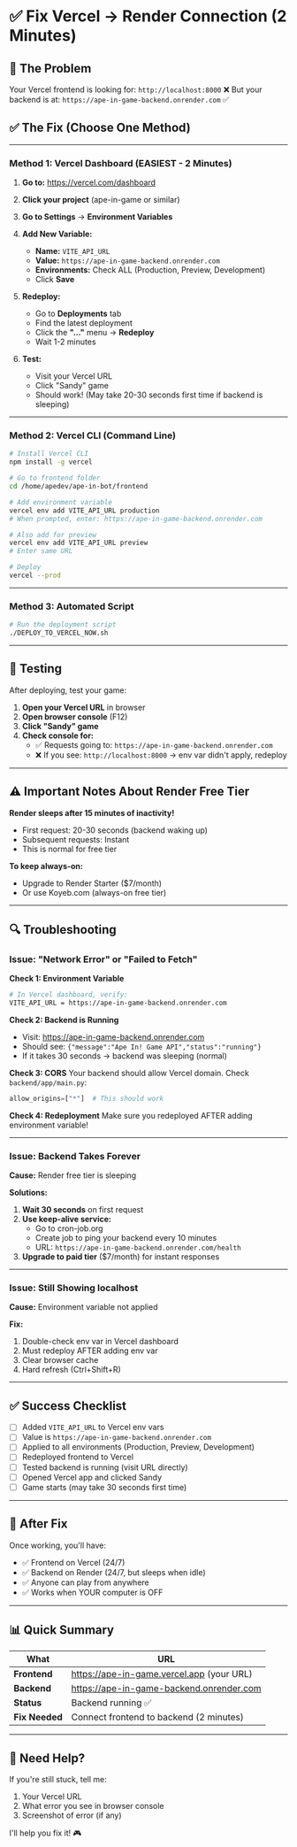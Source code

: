 # ✅ Fix Vercel → Render Connection (2 Minutes)

## 🎯 The Problem
Your Vercel frontend is looking for: `http://localhost:8000` ❌
But your backend is at: `https://ape-in-game-backend.onrender.com` ✅

## ✅ The Fix (Choose One Method)

---

### Method 1: Vercel Dashboard (EASIEST - 2 Minutes)

1. **Go to:** https://vercel.com/dashboard

2. **Click your project** (ape-in-game or similar)

3. **Go to Settings** → **Environment Variables**

4. **Add New Variable:**
   - **Name:** `VITE_API_URL`
   - **Value:** `https://ape-in-game-backend.onrender.com`
   - **Environments:** Check ALL (Production, Preview, Development)
   - Click **Save**

5. **Redeploy:**
   - Go to **Deployments** tab
   - Find the latest deployment
   - Click the **"..."** menu → **Redeploy**
   - Wait 1-2 minutes

6. **Test:**
   - Visit your Vercel URL
   - Click "Sandy" game
   - Should work! (May take 20-30 seconds first time if backend is sleeping)

---

### Method 2: Vercel CLI (Command Line)

```bash
# Install Vercel CLI
npm install -g vercel

# Go to frontend folder
cd /home/apedev/ape-in-bot/frontend

# Add environment variable
vercel env add VITE_API_URL production
# When prompted, enter: https://ape-in-game-backend.onrender.com

# Also add for preview
vercel env add VITE_API_URL preview
# Enter same URL

# Deploy
vercel --prod
```

---

### Method 3: Automated Script

```bash
# Run the deployment script
./DEPLOY_TO_VERCEL_NOW.sh
```

---

## 🧪 Testing

After deploying, test your game:

1. **Open your Vercel URL** in browser
2. **Open browser console** (F12)
3. **Click "Sandy" game**
4. **Check console for:**
   - ✅ Requests going to: `https://ape-in-game-backend.onrender.com`
   - ❌ If you see: `http://localhost:8000` → env var didn't apply, redeploy

---

## ⚠️ Important Notes About Render Free Tier

**Render sleeps after 15 minutes of inactivity!**

- First request: 20-30 seconds (backend waking up)
- Subsequent requests: Instant
- This is normal for free tier

**To keep always-on:**
- Upgrade to Render Starter ($7/month)
- Or use Koyeb.com (always-on free tier)

---

## 🔍 Troubleshooting

### Issue: "Network Error" or "Failed to Fetch"

**Check 1: Environment Variable**
```bash
# In Vercel dashboard, verify:
VITE_API_URL = https://ape-in-game-backend.onrender.com
```

**Check 2: Backend is Running**
- Visit: https://ape-in-game-backend.onrender.com
- Should see: `{"message":"Ape In! Game API","status":"running"}`
- If it takes 30 seconds → backend was sleeping (normal)

**Check 3: CORS**
Your backend should allow Vercel domain. Check `backend/app/main.py`:
```python
allow_origins=["*"]  # This should work
```

**Check 4: Redeployment**
Make sure you redeployed AFTER adding environment variable!

---

### Issue: Backend Takes Forever

**Cause:** Render free tier is sleeping

**Solutions:**
1. **Wait 30 seconds** on first request
2. **Use keep-alive service:**
   - Go to cron-job.org
   - Create job to ping your backend every 10 minutes
   - URL: `https://ape-in-game-backend.onrender.com/health`
3. **Upgrade to paid tier** ($7/month) for instant responses

---

### Issue: Still Showing localhost

**Cause:** Environment variable not applied

**Fix:**
1. Double-check env var in Vercel dashboard
2. Must redeploy AFTER adding env var
3. Clear browser cache
4. Hard refresh (Ctrl+Shift+R)

---

## ✅ Success Checklist

- [ ] Added `VITE_API_URL` to Vercel env vars
- [ ] Value is `https://ape-in-game-backend.onrender.com`
- [ ] Applied to all environments (Production, Preview, Development)
- [ ] Redeployed frontend to Vercel
- [ ] Tested backend is running (visit URL directly)
- [ ] Opened Vercel app and clicked Sandy
- [ ] Game starts (may take 30 seconds first time)

---

## 🎉 After Fix

Once working, you'll have:
- ✅ Frontend on Vercel (24/7)
- ✅ Backend on Render (24/7, but sleeps when idle)
- ✅ Anyone can play from anywhere
- ✅ Works when YOUR computer is OFF

---

## 📊 Quick Summary

| What | URL |
|------|-----|
| **Frontend** | https://ape-in-game.vercel.app (your URL) |
| **Backend** | https://ape-in-game-backend.onrender.com |
| **Status** | Backend running ✅ |
| **Fix Needed** | Connect frontend to backend (2 minutes) |

---

## 🚀 Need Help?

If you're still stuck, tell me:
1. Your Vercel URL
2. What error you see in browser console
3. Screenshot of error (if any)

I'll help you fix it! 🎮


